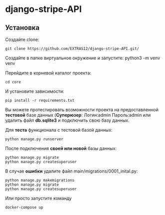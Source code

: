 # django-stripe-API
## Установка
Создайте clone:
```
git clone https://github.com/EXTRAS12/django-stripe-API.git/
```
Создайте в папке виртуальное окружение и запустите:
python3 -m venv venv

Перейдите в корневой каталог проекта:
``` 
cd core
```

И установите зависимости: 
```
pip install -r requirements.txt
```


Вы можете протестировать возможности проекта на предоставленной **тестовой** базе данных
(**Суперюзер**: Логин:admin Пароль:admin или удалить файл **db.sqlite3** и подключить свою базу данных.

Для **теста** функционала с тестовой базой данных:
```
python manage.py runserver
```

После подключения **своей или новой** базы данных:
```
python manage.py migrate
python manage.py createsuperuser
```
В случае **ошибки** удалите файл main/migrations/0001_inital.py:
```
python manage.py makemigrations
python manage.py migrate
python manage.py createsuperuser
```
Или просто запустите команду
```
docker-compose up
